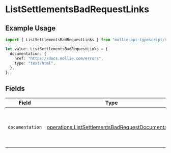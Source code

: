 # ListSettlementsBadRequestLinks

## Example Usage

```typescript
import { ListSettlementsBadRequestLinks } from "mollie-api-typescript/models/operations";

let value: ListSettlementsBadRequestLinks = {
  documentation: {
    href: "https://docs.mollie.com/errors",
    type: "text/html",
  },
};
```

## Fields

| Field                                                                                                                  | Type                                                                                                                   | Required                                                                                                               | Description                                                                                                            |
| ---------------------------------------------------------------------------------------------------------------------- | ---------------------------------------------------------------------------------------------------------------------- | ---------------------------------------------------------------------------------------------------------------------- | ---------------------------------------------------------------------------------------------------------------------- |
| `documentation`                                                                                                        | [operations.ListSettlementsBadRequestDocumentation](../../models/operations/listsettlementsbadrequestdocumentation.md) | :heavy_check_mark:                                                                                                     | The URL to the generic Mollie API error handling guide.                                                                |